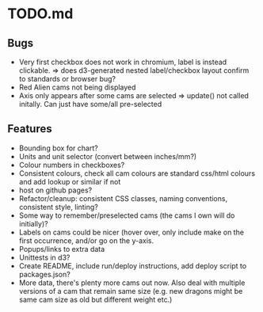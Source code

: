 # TODO.md

## Bugs
* Very first checkbox does not work in chromium, label is instead clickable.
    => does d3-generated nested label/checkbox layout confirm to standards or browser bug?
* Red Alien cams not being displayed
* Axis only appears after some cams are selected
    => update() not called initally. Can just have some/all pre-selected

## Features
* Bounding box for chart?
* Units and unit selector (convert between inches/mm?)
* Colour numbers in  checkboxes?
* Consistent colours, check all cam colours are standard css/html colours and add lookup or similar if not
* host on github pages?
* Refactor/cleanup: consistent CSS classes, naming conventions, consistent style, linting?
* Some way to remember/preselected cams (the cams I own will do initially)?
* Labels on cams could be nicer (hover over, only include make on the first occurrence, and/or go on the y-axis.
* Popups/links to extra data
* Unittests in d3?
* Create README, include run/deploy instructions, add deploy script to packages.json?
* More data, there's plenty more cams out now.
  Also deal with multiple versions of a cam that remain same size (e.g. new dragons might be same cam size as old but different weight etc.)
